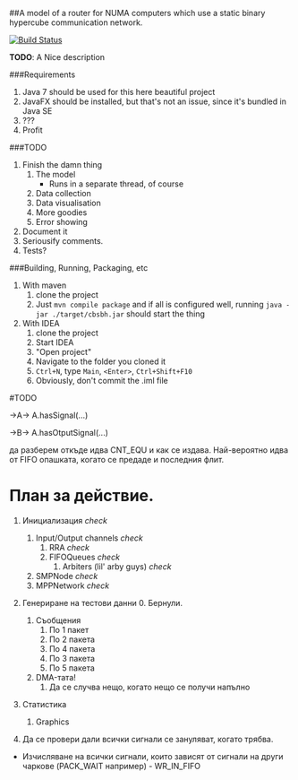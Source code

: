 ##A model of a router for NUMA computers which use a static binary hypercube communication network.

[![Build Status](https://travis-ci.org/chilyashev/CrossbarSwitchBinaryHyperCube.svg?branch=master)](https://travis-ci.org/chilyashev/CrossbarSwitchBinaryHyperCube)

**TODO**: A Nice description


###Requirements
1. Java 7 should be used for this here beautiful project
2. JavaFX should be installed, but that's not an issue, since it's bundled in Java SE
3. ???
4. Profit


###TODO
1. Finish the damn thing
    1. The model
        - Runs in a separate thread, of course
    2. Data collection
    3. Data visualisation
    4. More goodies
    5. Error showing
2. Document it
3. Seriousify comments.
4. Tests?


###Building, Running, Packaging, etc

1. With maven
    1. clone the project
    2. Just `mvn compile package` and if all is configured well, running `java -jar ./target/cbsbh.jar` should start the thing
2. With IDEA
    1. clone the project
    2. Start IDEA
    3. "Open project"
    4. Navigate to the folder you cloned it
    5. `Ctrl+N`, type `Main`, `<Enter>`, `Ctrl+Shift+F10`
    6. Obviously, don't commit the .iml file



#TODO

->А->
A.hasSignal(...)

->B->
A.hasOtputSignal(...)


да разберем откъде идва CNT_EQU и как се издава.
Най-вероятно идва от FIFO опашката, когато се предаде и последния флит.


# План за действие.


1. Инициализация *check*
    1. Input/Output channels *check*
        1. RRA *check*
        2. FIFOQueues *check*
            1. Arbiters (lil' arby guys) *check*
    2. SMPNode *check*
    3. MPPNetwork *check*
2. Генериране на тестови данни
    0. Бернули.
    1. Съобщения
        1. По 1 пакет
        2. По 2 пакета
        3. По 4 пакета
        4. По 3 пакета
        5. По 5 пакета
    2. DMA-тата!
        1. Да се случва нещо, когато нещо се получи напълно
3. Статистика
    1. Graphics


4. Да се провери дали всички сигнали се зануляват, когато трябва.


- Изчисляване на всички сигнали, които зависят от сигнали на други чаркове (PACK_WAIT например)
        - WR_IN_FIFO